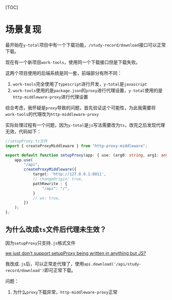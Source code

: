 [TOC]

# 场景复现
最开始在`y-total`项目中有一个下载功能，`/study-record/download`接口可以正常下载。

现在有一个新项目`work-tools`，使用同一个下载接口但是下载失败。

这两个项目使用的后端系统是同一套，前端部分有所不同：
1. `work-tools`完全使用了`typescript`进行开发，`y-total`是`javascript`
2. `work-tools`使用的是`package.json`的`proxy`进行代理设置，`y-total`使用的是`http-middleware-proxy`进行代理设置

综合考虑，我怀疑是`proxy`导致的问题，首先验证这个可能性，为此我需要将`work-tools`的代理改为`http-middleware-proxy`

实际处理过程有一个问题，因为`y-total`是`js`写法需要改为`ts`，改完之后发现代理无效，代码如下：
```ts
//setupProxy.ts文件
import { createProxyMiddleware } from "http-proxy-middleware";

export default function setupProxy(app: { use: (arg0: string, arg1: any) => void; }) {
    app.use(
        "/api",
        createProxyMiddleware({
            target: 'http://127.0.0.1:8011',
            // changeOrigin: true,
            pathRewrite : {
                "/api": "/",
            }
            // ws: true,
        })
    );
};
```

## 为什么改成`ts`文件后代理未生效？
因为`setupProxy`只支持`.js`格式文件

[we just don't support setupProxy being written in anything but JS?](https://create-react-app.dev/docs/proxying-api-requests-in-development/#configuring-the-proxy-manually)

我改成`.js`后，可以正常走代理了，使用`api.download('/api/study-record/download')`即可正常下载。

问题：
1. 为什么`proxy`下载异常，`http-middleware-proxy`正常